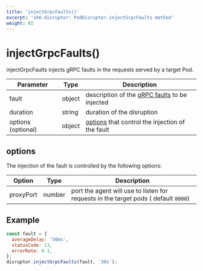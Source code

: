 ```yaml
---
title: 'injectGrpcFaults()'
excerpt: 'xk6-disruptor: PodDisruptor.injectGrpcFaults method'
weight: 02
---
```


# injectGrpcFaults()

injectGrpcFaults injects gRPC faults in the requests served by a target Pod.

| Parameter          | Type   | Description                                                                                                                        |
| ------------------ | ------ | ---------------------------------------------------------------------------------------------------------------------------------- |
| fault              | object | description of the [gRPC faults](https://grafana.com/docs/k6/<K6_VERSION>/javascript-api/xk6-disruptor/faults/grpc) to be injected |
| duration           | string | duration of the disruption                                                                                                         |
| options (optional) | object | [options](#options) that control the injection of the fault                                                                        |

## options

The injection of the fault is controlled by the following options:

| Option    | Type   | Description                                                                         |
| --------- | ------ | ----------------------------------------------------------------------------------- |
| proxyPort | number | port the agent will use to listen for requests in the target pods ( default `8000`) |

## Example

<!-- eslint-skip -->

```javascript
const fault = {
  averageDelay: '50ms',
  statusCode: 13,
  errorRate: 0.1,
};
disruptor.injectGrpcFaults(fault, '30s');
```
